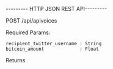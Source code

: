 --------- HTTP JSON REST API--------- 

POST /api/apivoices

  Required Params:

    recipient_twitter_username : String
    bitcoin_amount             : Float

  Returns